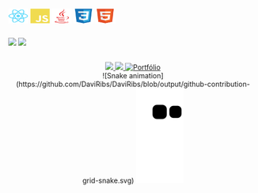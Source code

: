 <div style="display: inline_block"><br>
  <img align="center" alt="React" height="30" width="40" src="https://raw.githubusercontent.com/devicons/devicon/master/icons/react/react-original.svg">
  <img align="center" alt="Js" height="30" width="40" src="https://raw.githubusercontent.com/devicons/devicon/master/icons/javascript/javascript-plain.svg">
  <img align="center" alt="Java" height="30" width="40" src="https://raw.githubusercontent.com/devicons/devicon/master/icons/java/java-plain.svg">
  <img align="center" alt="Css" height="30" width="40" src="https://raw.githubusercontent.com/devicons/devicon/master/icons/css3/css3-original.svg">
  <img align="center" alt="Html" height="30" width="40" src= "https://raw.githubusercontent.com/devicons/devicon/master/icons/html5/html5-original.svg">
</div>

  ##
 <div>
  <img height="180em" src="https://github-readme-stats.vercel.app/api?username=DaviRibs&show_icons=true&theme=dracula&include_all_commits=true&count_private=true"/>
  <img height="180em" src="https://github-readme-stats.vercel.app/api/top-langs/?username=DaviRibs&layout=compact&langs_count=16&theme=dracula"/>
<div>
  
  ##
<div align="center">
  <a href="mailto:davirb21@gmail.com" target="_blank">
    <img src="https://img.shields.io/badge/-Gmail-%23333?style=for-the-badge&logo=gmail&logoColor=white">
  </a>

  <a href="https://www.linkedin.com/in/daviribeiroba/" target="_blank">
    <img src="https://img.shields.io/badge/-LinkedIn-%230077B5?style=for-the-badge&logo=linkedin&logoColor=white">
  </a>

  <a href="https://www.figma.com/design/1R1nFWJTIvgUcHMp3D2LHL/portfolio_DaviRibs?node-id=0-1&p=f&t=7ZJ7MplmD76p2hbR-0" target="_blank">
    <img src="https://img.shields.io/badge/Portfólio-000?style=for-the-badge&logo=Firefox&logoColor=white" alt="Portfólio">
  </a>

 
  <div>
    ![Snake animation](https://github.com/DaviRibs/DaviRibs/blob/output/github-contribution-grid-snake.svg)
    <img src="https://github.com/DaviRibs/DaviRibs/blob/output/github-contribution-grid-snake.svg" alt="Snake animation">
  </div>
</div>

